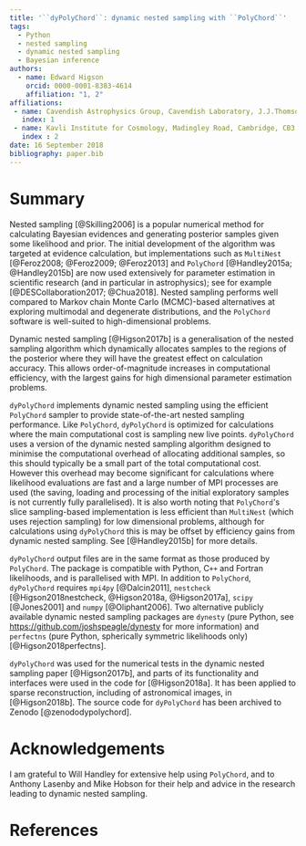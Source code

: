 ```yaml
---
title: '``dyPolyChord``: dynamic nested sampling with ``PolyChord``'
tags:
  - Python
  - nested sampling
  - dynamic nested sampling
  - Bayesian inference
authors:
  - name: Edward Higson
    orcid: 0000-0001-8383-4614
    affiliation: "1, 2"
affiliations:
 - name: Cavendish Astrophysics Group, Cavendish Laboratory, J.J.Thomson Avenue, Cambridge, CB3 0HE, UK
   index: 1
 - name: Kavli Institute for Cosmology, Madingley Road, Cambridge, CB3 0HA, UK
   index : 2
date: 16 September 2018
bibliography: paper.bib
---
```


# Summary

Nested sampling [@Skilling2006] is a popular numerical method for calculating Bayesian evidences and generating posterior samples given some likelihood and prior.
The initial development of the algorithm was targeted at evidence calculation, but implementations such as ``MultiNest`` [@Feroz2008; @Feroz2009; @Feroz2013] and ``PolyChord`` [@Handley2015a; @Handley2015b] are now used extensively for parameter estimation in scientific research (and in particular in astrophysics); see for example [@DESCollaboration2017; @Chua2018].
Nested sampling performs well compared to Markov chain Monte Carlo (MCMC)-based alternatives at exploring multimodal and degenerate distributions, and the ``PolyChord`` software is well-suited to high-dimensional problems.

Dynamic nested sampling [@Higson2017b] is a generalisation of the nested sampling algorithm which dynamically allocates samples to the regions of the posterior where they will have the greatest effect on calculation accuracy. This allows order-of-magnitude increases in computational efficiency, with the largest gains for high dimensional parameter estimation problems.

``dyPolyChord`` implements dynamic nested sampling using the efficient ``PolyChord`` sampler to provide state-of-the-art nested sampling performance.
Like ``PolyChord``, ``dyPolyChord`` is optimized for calculations where the main computational cost is sampling new live points.
``dyPolyChord`` uses a version of the dynamic nested sampling algorithm designed to minimise the computational overhead of allocating additional samples, so this should typically be a small part of the total computational cost.
However this overhead may become significant for calculations where likelihood evaluations are fast and a large number of MPI processes are used (the saving, loading and processing of the initial exploratory samples is not currently fully parallelised).
It is also worth noting that ``PolyChord``'s slice sampling-based implementation is less efficient than ``MultiNest`` (which uses rejection sampling) for low dimensional problems, although for calculations using ``dyPolyChord`` this is may be offset by efficiency gains from dynamic nested sampling. See [@Handley2015b] for more details.

``dyPolyChord`` output files are in the same format as those produced by ``PolyChord``.
The package is compatible with Python, C``++`` and Fortran likelihoods, and is parallelised with MPI.
In addition to ``PolyChord``, ``dyPolyChord`` requires ``mpi4py`` [@Dalcin2011], ``nestcheck`` [@Higson2018nestcheck, @Higson2018a, @Higson2017a], ``scipy`` [@Jones2001] and ``numpy`` [@Oliphant2006].
Two alternative publicly available dynamic nested sampling packages are ``dynesty`` (pure Python, see <https://github.com/joshspeagle/dynesty> for more information) and ``perfectns`` (pure Python, spherically symmetric likelihoods only) [@Higson2018perfectns].

``dyPolyChord`` was used for the numerical tests in the dynamic nested sampling paper [@Higson2017b], and parts of its functionality and interfaces were used in the code for [@Higson2018a].
It has been applied to sparse reconstruction, including of astronomical images, in [@Higson2018b].
The source code for ``dyPolyChord`` has been archived to Zenodo [@zenododypolychord].

# Acknowledgements

I am grateful to Will Handley for extensive help using ``PolyChord``, and to Anthony Lasenby and Mike Hobson for their help and advice in the research leading to dynamic nested sampling.

# References
